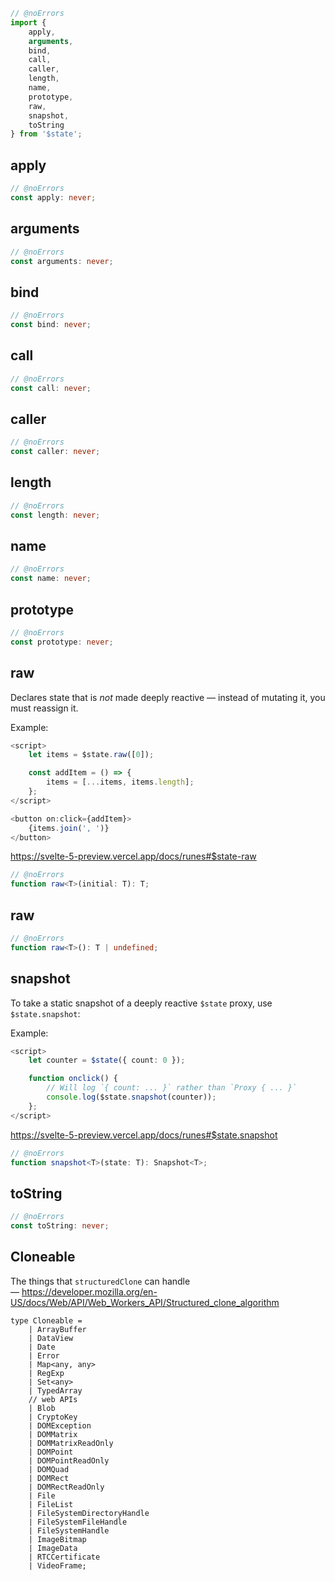

```js
// @noErrors
import {
	apply,
	arguments,
	bind,
	call,
	caller,
	length,
	name,
	prototype,
	raw,
	snapshot,
	toString
} from '$state';
```

## apply



<div class="ts-block">

```ts
// @noErrors
const apply: never;
```

</div>

## arguments



<div class="ts-block">

```ts
// @noErrors
const arguments: never;
```

</div>

## bind



<div class="ts-block">

```ts
// @noErrors
const bind: never;
```

</div>

## call



<div class="ts-block">

```ts
// @noErrors
const call: never;
```

</div>

## caller



<div class="ts-block">

```ts
// @noErrors
const caller: never;
```

</div>

## length



<div class="ts-block">

```ts
// @noErrors
const length: never;
```

</div>

## name



<div class="ts-block">

```ts
// @noErrors
const name: never;
```

</div>

## prototype



<div class="ts-block">

```ts
// @noErrors
const prototype: never;
```

</div>

## raw

Declares state that is _not_ made deeply reactive — instead of mutating it,
you must reassign it.

Example:
```ts
<script>
	let items = $state.raw([0]);

	const addItem = () => {
		items = [...items, items.length];
	};
</script>

<button on:click={addItem}>
	{items.join(', ')}
</button>
```

https://svelte-5-preview.vercel.app/docs/runes#$state-raw

<div class="ts-block">

```ts
// @noErrors
function raw<T>(initial: T): T;
```

</div>

## raw



<div class="ts-block">

```ts
// @noErrors
function raw<T>(): T | undefined;
```

</div>

## snapshot

To take a static snapshot of a deeply reactive `$state` proxy, use `$state.snapshot`:

Example:
```ts
<script>
	let counter = $state({ count: 0 });

	function onclick() {
		// Will log `{ count: ... }` rather than `Proxy { ... }`
		console.log($state.snapshot(counter));
	};
</script>
```

https://svelte-5-preview.vercel.app/docs/runes#$state.snapshot

<div class="ts-block">

```ts
// @noErrors
function snapshot<T>(state: T): Snapshot<T>;
```

</div>

## toString



<div class="ts-block">

```ts
// @noErrors
const toString: never;
```

</div>

## Cloneable

The things that `structuredClone` can handle — https://developer.mozilla.org/en-US/docs/Web/API/Web_Workers_API/Structured_clone_algorithm

<div class="ts-block">

```dts
type Cloneable =
	| ArrayBuffer
	| DataView
	| Date
	| Error
	| Map<any, any>
	| RegExp
	| Set<any>
	| TypedArray
	// web APIs
	| Blob
	| CryptoKey
	| DOMException
	| DOMMatrix
	| DOMMatrixReadOnly
	| DOMPoint
	| DOMPointReadOnly
	| DOMQuad
	| DOMRect
	| DOMRectReadOnly
	| File
	| FileList
	| FileSystemDirectoryHandle
	| FileSystemFileHandle
	| FileSystemHandle
	| ImageBitmap
	| ImageData
	| RTCCertificate
	| VideoFrame;
```


</div>

